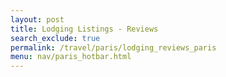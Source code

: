 ```yaml
---
layout: post
title: Lodging Listings - Reviews
search_exclude: true
permalink: /travel/paris/lodging_reviews_paris
menu: nav/paris_hotbar.html
---
```

<head>
  <link rel="stylesheet" href="../../assets/css/travel/lodging.css" />
</head>

<body>
    <main class="main-content" id="main-content">
        <div id="hotelCount"></div>
        <br>
    </main>
</body>

<script type="module">

import { pythonURI, fetchOptions } from '{{ site.baseurl }}/assets/js/api/config.js';

document.addEventListener("DOMContentLoaded", (event) => {
    fetchLikedHotels();
});

async function fetchLikedHotels() {
    try {
        const response = await fetch(`${pythonURI}/api/hotel`, {...fetchOptions});

        if (!response.ok) {
            throw new Error('Failed to fetch hotels: ' + response.statusText);
        }

        const data = await response.json();
        var hotelCount = data.length || 0;

        document.getElementById('hotelCount').innerHTML = `<h2>There are ${hotelCount} reviews of hotels!</h2>`;

        const body = document.getElementById('main-content');

        data.forEach(item => {

            const card = document.createElement('div');
            card.className = 'card';
            card.innerHTML = `
                <h2>${item.hotel}</h2>
                <p>${item.city}, ${item.country}</p>
                <br>
                <p>Rating added by <span class='user_id'>${item.user_id}</span></p>
                <p class='note'>"${item.note}"</p>
                <br>
            `;

            const starsContainer = document.createElement("div");
            starsContainer.className = "stars-container";
            let selectedRating = item.rating;


            for (let i = 1; i <= 5; i++) {
                const star = document.createElement("span");
                star.className = "star";
                star.textContent = "★";
                star.dataset.value = i;
                star.onclick = () => {
                    selectedRating = i;
                    updateStars(starsContainer, selectedRating);
                    putHotelData(item.id, i)
                };
                starsContainer.appendChild(star);
            }

            updateStars(starsContainer, selectedRating);

            card.appendChild(starsContainer);

            const removeButton = document.createElement("button");
            removeButton.className = "remove-button";
            removeButton.textContent = "Remove";
            removeButton.onclick = () => {
                deleteHotel(item.id);
                hotelCount -= 1;
                document.getElementById('hotelCount').innerHTML = `<h2>You have liked ${hotelCount} hotels!</h2>`;
                card.remove();
            };
            card.appendChild(removeButton);

            body.appendChild(card);

        });
    } catch (error) {
        console.error('Error fetching data:', error);
    }
}

function handleKeyPress(event, id) {
    if (event.key === 'Enter') {
        event.preventDefault();
        const newRating = event.target.textContent;
        putHotelData(id, newRating);
    }
}

function updateStars(container, rating) {
    const stars = container.querySelectorAll(".star");
    stars.forEach((star, index) => {
        if (index < rating) {
            star.style.color = "gold";
        } else {
            star.style.color = "gray";
        }
    });
}

async function putHotelData(id, newRating) {
    
    const putData = {
        id: id,
        rating: parseInt(newRating)
    };

    try {
        const response = await fetch(`${pythonURI}/api/hotel`, {
            ...fetchOptions,
            method: 'PUT',
            body: JSON.stringify(putData)
        });

        if (!response.ok) {
            throw new Error(`HTTP error! Status: ${response.status}`);
        }

        const data = await response.json();
        console.log('Put response:', data);
    } catch (error) {
        console.error("Error putting data:", error);
    }
}

async function deleteHotel(id) {

    const deleteData = {
        id: id,
    };

    try {
        const response = await fetch(`${pythonURI}/api/hotel`, {
            ...fetchOptions,
            method: 'DELETE',
            body: JSON.stringify(deleteData)
        });

        if (!response.ok) {
            throw new Error(`HTTP error! Status: ${response.status}`);
        }

        const data = await response.json();
        console.log('Delete response:', data);
    } catch (error) {
        console.error("Error deleting data:", error);
    }
}


</script>